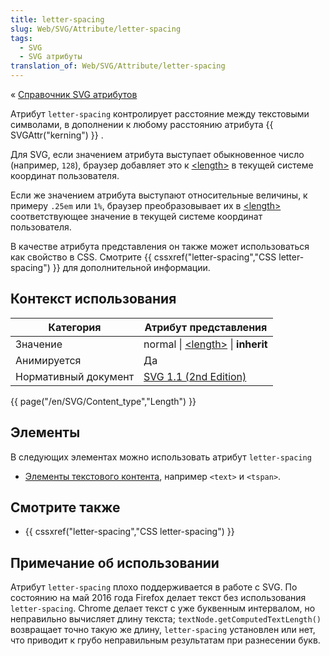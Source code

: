 ```yaml
---
title: letter-spacing
slug: Web/SVG/Attribute/letter-spacing
tags:
  - SVG
  - SVG атрибуты
translation_of: Web/SVG/Attribute/letter-spacing
---
```


« [Справочник SVG атрибутов](/ru/docs/Web/SVG/Attribute)

Атрибут `letter-spacing` контролирует расстояние между текстовыми символами, в дополнении к любому расстоянию атрибута {{ SVGAttr("kerning") }} .

Для SVG, если значением атрибута выступает обыкновенное число (например, `128`), браузер добавляет это к [\<length>](/en/SVG/Content_type#Length) в текущей системе координат пользователя.

Если же значением атрибута выступают относительные величины, к примеру `.25em` или `1%`, браузер преобразовывает их в [\<length>](/en/SVG/Content_type#Length) соответствующее значение в текущей системе координат пользователя.

В качестве атрибута представления он также может использоваться как свойство в CSS. Смотрите {{ cssxref("letter-spacing","CSS letter-spacing") }} для дополнительной информации.

## Контекст использования

| Категория            | Атрибут представления                                                               |
| -------------------- | ----------------------------------------------------------------------------------- |
| Значение             | normal \| [\<length>](/en/SVG/Content_type#Length) \| **inherit**                   |
| Анимируется          | Да                                                                                  |
| Нормативный документ | [SVG 1.1 (2nd Edition)](http://www.w3.org/TR/SVG11/text.html#LetterSpacingProperty) |

{{ page("/en/SVG/Content_type","Length") }}

## Элементы

В следующих элементах можно использовать атрибут `letter-spacing`

- [Элементы текстового контента](/en/SVG/Element#Text_content_elements), например `<text>` и `<tspan>`.

## Смотрите также

- {{ cssxref("letter-spacing","CSS letter-spacing") }}

## Примечание об использовании

Атрибут `letter-spacing` плохо поддерживается в работе с SVG. По состоянию на май 2016 года Firefox делает текст без использования `letter-spacing`. Chrome делает текст с уже буквенным интервалом, но неправильно вычисляет длину текста; `textNode.getComputedTextLength()` возвращает точно такую же длину, `letter-spacing` установлен или нет, что приводит к грубо неправильным результатам при разнесении букв.
